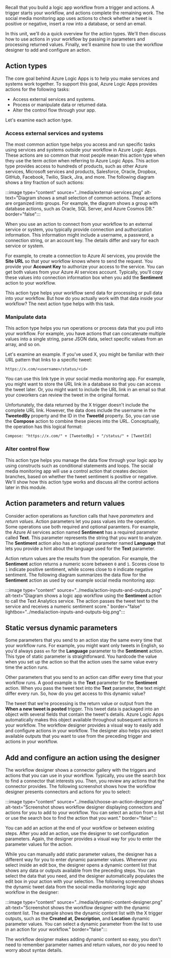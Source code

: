 Recall that you build a logic app workflow from a trigger and actions. A trigger starts your workflow, and actions complete the remaining work. The social media monitoring app uses actions to check whether a tweet is positive or negative, insert a row into a database, or send an email.

In this unit, we'll do a quick overview for the action types. We'll then discuss how to use actions in your workflow by passing in parameters and processing returned values. Finally, we'll examine how to use the workflow designer to add and configure an action.

## Action types

The core goal behind Azure Logic Apps is to help you make services and systems work together. To support this goal, Azure Logic Apps provides actions for the following tasks:

- Access external services and systems.
- Process or manipulate data or returned data.
- Alter the control flow through your app.

Let's examine each action type.

### Access external services and systems

The most common action type helps you access and run specific tasks using services and systems outside your workflow in Azure Logic Apps. These actions are so common that most people mean this action type when they use the term *action* when referring to Azure Logic Apps. This action type provides access to hundreds of products, such as other Azure services, Microsoft services and products, Salesforce, Oracle, Dropbox, GitHub, Facebook, Twilio, Slack, Jira, and more. The following diagram shows a tiny fraction of such actions:

:::image type="content" source="../media/external-services.png" alt-text="Diagram shows a small selection of common actions. These actions are organized into groups. For example, the diagram shows a group with database actions, such as Oracle, SQL Server, and Azure Cosmos DB." border="false":::

When you use an action to connect from your workflow to an external service or system, you typically provide connection and authorization information. This information might include a username, a password, a connection string, or an account key. The details differ and vary for each service or system.

For example, to create a connection to Azure AI services, you provide the **Site URL** so that your workflow knows where to send the request. You provide your **Account Key** to authorize your access to the service. You can get both values from your Azure AI services account. Typically, you'll copy these values into connection information box when you add the **Sentiment** action to your workflow.

This action type helps your workflow send data for processing or pull data into your workflow. But how do you actually work with that data inside your workflow? The next action type helps with this task.

### Manipulate data

This action type helps you run operations or process data that you pull into your workflow. For example, you have actions that can concatenate multiple values into a single string, parse JSON data, select specific values from an array, and so on.

Let's examine an example. If you've used X, you might be familiar with their URL pattern that links to a specific tweet:

```language-plaintext
https://x.com/<username>/status/<id>
```

You can use this link type in your social media monitoring app. For example, you might want to store the URL link in a database so that you can access the tweet later. Or, you might want to include the URL link in an email so that your coworkers can review the tweet in the original format.

Unfortunately, the data returned by the X trigger doesn't include the complete URL link. However, the data does include the username in the **TweetedBy** property and the ID in the **TweetId** property. So, you can use the **Compose** action to combine these pieces into the URL. Conceptually, the operation has this logical format:

```language-plaintext
Compose: "https://x.com/" + [TweetedBy] + "/status/" + [TweetId]
```

### Alter control flow

This action type helps you manage the data flow through your logic app by using constructs such as conditional statements and loops. The social media monitoring app will use a control action that creates decision branches, based on whether the tweet sentiment is positive or negative. We'll show how this action type works and discuss all the control actions later in this module.

## Action parameters and return values

Consider action operations as function calls that have *parameters* and *return values*. Action parameters let you pass values into the operation. Some operations use both required and optional paramters. For example, the Azure AI services action named **Sentiment** has a required parameter called **Text**. This parameter represents the string that you want to analyze. The **Sentiment** action also has an optional parameter named **Language** that lets you provide a hint about the language used for the **Text** parameter.

Action return values are the results from the operation. For example, the **Sentiment** action returns a numeric score between `0` and `1`. Scores close to `1` indicate positive sentiment, while scores close to `0` indicate negative sentiment. The following diagram summarizes the data flow for the **Sentiment** action as used by our example social media monitoring app:

:::image type="content" source="../media/action-inputs-and-outputs.png" alt-text="Diagram shows a logic app workflow using the **Sentiment** action to call the Text Analytics service. The action passes the tweet text to the service and receives a numeric sentiment score." border="false" lightbox="../media/action-inputs-and-outputs-big.png":::

## Static versus dynamic parameters

Some parameters that you send to an action stay the same every time that your workflow runs. For example, you might want only tweets in English, so you'd always pass `en` for the **Language** parameter to the **Sentiment** action. This type of static parameter is straightforward. You hardcode the value when you set up the action so that the action uses the same value every time the action runs.

Other parameters that you send to an action can differ every time that your workflow runs. A good example is the **Text** parameter for the **Sentiment** action. When you pass the tweet text into the **Text** parameter, the text might differ every run. So, how do you get access to this dynamic value?

The tweet that we're processing is the return value or output from the **When a new tweet is posted** trigger. This tweet data is packaged into an object with several fields that contain the tweet's details. Azure Logic Apps automatically makes this object available throughout subsequent actions in your workflow. The workflow designer provides a visual way to easily add and configure actions in your workflow. The designer also helps you select available outputs that you want to use from the preceding trigger and actions in your workflow.

## Add and configure an action using the designer

The workflow designer shows a connector gallery with the triggers and actions that you can use in your workflow. Typically, you use the search box to find a connector that interests you. Then, you review any actions that the connector provides. The following screenshot shows how the workflow designer presents connectors and actions for you to select:

:::image type="content" source="../media/choose-an-action-designer.png" alt-text="Screenshot shows workflow designer displaying connectors and actions for you to add to your workflow. You can select an action from a list or use the search box to find the action that you want." border="false":::

You can add an action at the end of your workflow or between existing steps. After you add an action, use the designer to set configuration parameters. Again, the designer provides a visual way for you to enter the parameter values for the action.

While you can manually add static parameter values, the designer has a different way for you to enter dynamic parameter values. Whenever you select inside an edit box, the designer opens a dynamic content list that shows any data or outputs available from the preceding steps. You can select the data that you need, and the designer automatically populates the edit box in your action with your selection. The following screenshot shows the dynamic tweet data from the social media monitoring logic app workflow in the designer:

:::image type="content" source="../media/dynamic-content-designer.png" alt-text="Screenshot shows the workflow designer with the dynamic content list. The example shows the dynamic content list with the X trigger outputs, such as the **Created at**, **Description**, and **Location** dynamic parameter values. You can select a dynamic parameter from the list to use in an action for your workflow." border="false":::

The workflow designer makes adding dynamic content so easy, you don't need to remember parameter names and return values, nor do you need to worry about syntax details.

